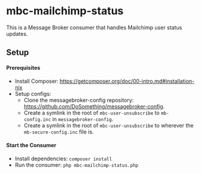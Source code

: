 # mbc-mailchimp-status

This is a Message Broker consumer that handles Mailchimp user status updates.

## Setup
#### Prerequisites
- Install Composer: https://getcomposer.org/doc/00-intro.md#installation-nix
- Setup configs:
  - Clone the messagebroker-config repository: https://github.com/DoSomething/messagebroker-config.
  - Create a symlink in the root of `mbc-user-unsubscribe` to `mb-config.inc` in `messagebroker-config`.
  - Create a symlink in the root of `mbc-user-unsubscribe` to wherever the `mb-secure-config.inc` file is.

#### Start the Consumer
- Install dependencies: `composer install`
- Run the consumer: `php mbc-mailchimp-status.php`
